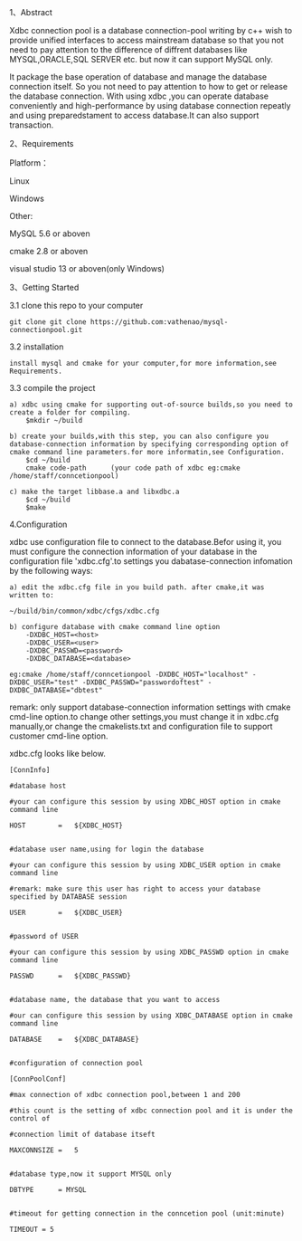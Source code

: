 1、Abstract

Xdbc connection pool is a database connection-pool writing by c++ wish to provide unified interfaces to access mainstream database so that you not need to pay attention to the difference of diffrent databases like MYSQL,ORACLE,SQL SERVER etc. but now it can support MySQL only.

It package the base operation of database and manage the database connection itself. So you not need to pay attention to how to get or release the database connection. With using xdbc ,you can operate database conveniently and high-performance by using database connection repeatly and using preparedstament to access database.It can also support transaction.

2、Requirements

Platform：

Linux

Windows
	
Other: 

MySQL 5.6 or aboven
	
cmake 2.8 or aboven
	
visual studio 13 or aboven(only Windows)

3、Getting Started

3.1 clone this repo to your computer

	git clone git clone https://github.com:vathenao/mysql-connectionpool.git

3.2 installation

	install mysql and cmake for your computer,for more information,see Requirements.

3.3 compile the project

	a) xdbc using cmake for supporting out-of-source builds,so you need to create a folder for compiling.
		$mkdir ~/build
	
 	b) create your builds,with this step, you can also configure you database-connection information by specifying corresponding option of cmake command line parameters.for more informatin,see Configuration.
		$cd ~/build
		cmake code-path      (your code path of xdbc eg:cmake /home/staff/conncetionpool)

 	c) make the target libbase.a and libxdbc.a
		$cd ~/build
		$make

4.Configuration

xdbc use configuration file to connect to the database.Befor using it, you must configure the connection information of your database in the configuration file 'xdbc.cfg'.to settings you dabatase-connection infomation by the following ways:

	a) edit the xdbc.cfg file in you build path. after cmake,it was written to: 
	
	~/build/bin/common/xdbc/cfgs/xdbc.cfg
	
	b) configure database with cmake command line option
		-DXDBC_HOST=<host>
		-DXDBC_USER=<user>
		-DXDBC_PASSWD=<password>
		-DXDBC_DATABASE=<database>

	eg:cmake /home/staff/conncetionpool -DXDBC_HOST="localhost" -DXDBC_USER="test" -DXDBC_PASSWD="passwordoftest" -DXDBC_DATABASE="dbtest"

remark: only support database-connection information settings with cmake cmd-line option.to change other settings,you must change it in xdbc.cfg manually,or change the cmakelists.txt and configuration file to support customer cmd-line option.

xdbc.cfg looks like below.

	[ConnInfo]

	#database host

	#your can configure this session by using XDBC_HOST option in cmake command line

	HOST		=	${XDBC_HOST}


	#database user name,using for login the database

	#your can configure this session by using XDBC_USER option in cmake command line

	#remark: make sure this user has right to access your database specified by DATABASE session

	USER  		=	${XDBC_USER}


	#password of USER

	#your can configure this session by using XDBC_PASSWD option in cmake command line

	PASSWD		=	${XDBC_PASSWD}


	#database name, the database that you want to access

	#our can configure this session by using XDBC_DATABASE option in cmake command line

	DATABASE	=	${XDBC_DATABASE}


	#configuration of connection pool

	[ConnPoolConf]

	#max connection of xdbc connection pool,between 1 and 200

	#this count is the setting of xdbc connection pool and it is under the control of

	#connection limit of database itseft

	MAXCONNSIZE =	5


	#database type,now it support MYSQL only

	DBTYPE		= MYSQL


	#timeout for getting connection in the conncetion pool (unit:minute)

	TIMEOUT = 5
